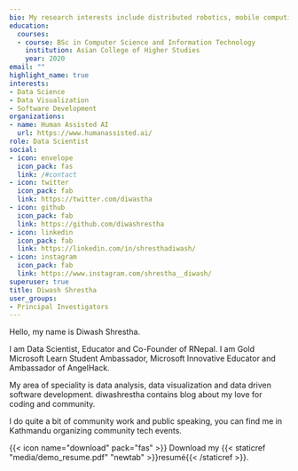 ```yaml
---
bio: My research interests include distributed robotics, mobile computing and programmable matter.
education:
  courses:
  - course: BSc in Computer Science and Information Technology
    institution: Asian College of Higher Studies
    year: 2020
email: ""
highlight_name: true
interests:
- Data Science
- Data Visualization
- Software Development
organizations:
- name: Human Assisted AI
  url: https://www.humanassisted.ai/
role: Data Scientist
social:
- icon: envelope
  icon_pack: fas
  link: /#contact
- icon: twitter
  icon_pack: fab
  link: https://twitter.com/diwastha
- icon: github
  icon_pack: fab
  link: https://github.com/diwashrestha
- icon: linkedin
  icon_pack: fab
  link: https://linkedin.com/in/shresthadiwash/
- icon: instagram
  icon_pack: fab
  link: https://www.instagram.com/shrestha__diwash/
superuser: true
title: Diwash Shrestha
user_groups:
- Principal Investigators
---
```


Hello, my name is Diwash Shrestha.

I am Data Scientist, Educator and Co-Founder of RNepal. I am Gold Microsoft Learn Student Ambassador, Microsoft Innovative Educator and Ambassador of AngelHack.

 
My area of speciality is data analysis, data visualization and data driven software development. diwashrestha contains blog about my love for coding and community.

I do quite a bit of community work and public speaking, you can find me in Kathmandu organizing community tech events.


{{< icon name="download" pack="fas" >}} Download my {{< staticref "media/demo_resume.pdf" "newtab" >}}resumé{{< /staticref >}}.
